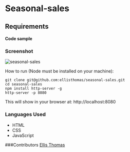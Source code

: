 # Seasonal-sales

## Requirements


#### Code sample

### Screenshot
![seasonal-sales]()


How to run (Node must be installed on your machine):

```
git clone git@github.com:ellisthomas/seasonal-sales.git
cd seasonal-sales
npm install http-server -g
http-server -p 8080
```

This will show in your browser at: http://localhost:8080

### Languages Used

- HTML
- CSS
- JavaScript

###Contributors
[Ellis Thomas](https://github.com/ellisthomas)